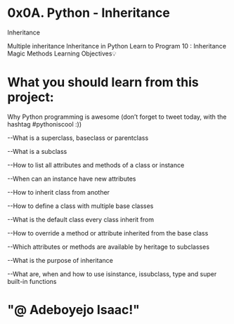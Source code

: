 # 0x0A. Python - Inheritance

Inheritance

Multiple inheritance
Inheritance in Python
Learn to Program 10 : Inheritance Magic Methods
Learning Objectives💡

# What you should learn from this project:

Why Python programming is awesome (don’t forget to tweet today, with the hashtag #pythoniscool :))

--What is a superclass, baseclass or parentclass

--What is a subclass

--How to list all attributes and methods of a class or instance

--When can an instance have new attributes

--How to inherit class from another

--How to define a class with multiple base classes

--What is the default class every class inherit from

--How to override a method or attribute inherited from the base class

--Which attributes or methods are available by heritage to subclasses

--What is the purpose of inheritance

--What are, when and how to use isinstance, issubclass, type and super built-in functions

# "@ Adeboyejo Isaac!"

